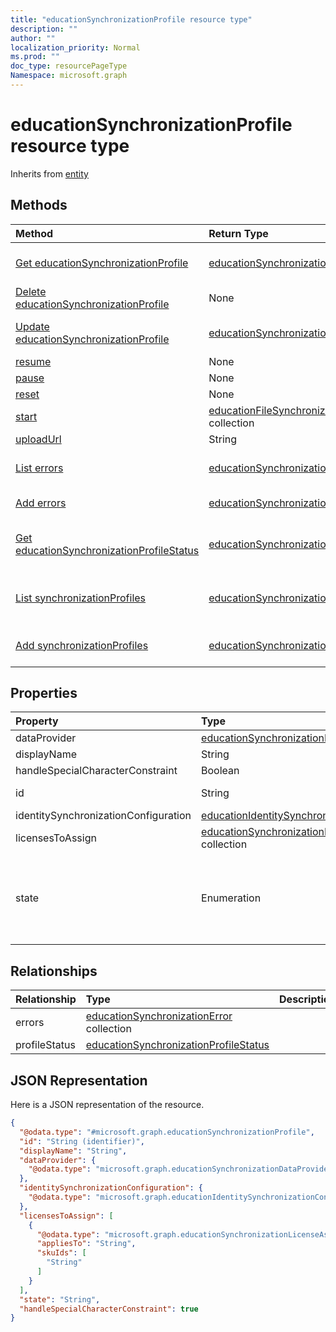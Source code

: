 ```yaml
---
title: "educationSynchronizationProfile resource type"
description: ""
author: ""
localization_priority: Normal
ms.prod: ""
doc_type: resourcePageType
Namespace: microsoft.graph
---
```



# educationSynchronizationProfile resource type




Inherits from [entity](../resources/entity.md)

## Methods
|Method|Return Type|Description|
|:---|:---|:---|
|[Get educationSynchronizationProfile](../api/educationsynchronizationprofile-get.md)|[educationSynchronizationProfile](../resources/educationSynchronizationProfile.md)|Read properties and relationships of the [educationSynchronizationProfile](../resources/educationsynchronizationprofile.md) object.|
|[Delete educationSynchronizationProfile](../api/educationsynchronizationprofile-delete.md)|None|Deletes a [educationSynchronizationProfile](../resources/educationsynchronizationprofile.md).|
|[Update educationSynchronizationProfile](../api/educationsynchronizationprofile-update.md)|[educationSynchronizationProfile](../resources/educationSynchronizationProfile.md)|Update the properties of a [educationSynchronizationProfile](../resources/educationsynchronizationprofile.md) object.|
|[resume](../api/educationsynchronizationprofile-resume.md)|None||
|[pause](../api/educationsynchronizationprofile-pause.md)|None||
|[reset](../api/educationsynchronizationprofile-reset.md)|None||
|[start](../api/educationsynchronizationprofile-start.md)|[educationFileSynchronizationVerificationMessage](../resources/educationFileSynchronizationVerificationMessage.md) collection||
|[uploadUrl](../api/educationsynchronizationprofile-uploadurl.md)|String||
|[List errors](../api/educationsynchronizationprofile-list-errors.md)|[educationSynchronizationError](../resources/educationSynchronizationError.md) collection|Get the educationSynchronizationErrors from the errors navigation property.|
|[Add errors](../api/educationsynchronizationprofile-post-errors.md)|[educationSynchronizationError](../resources/educationSynchronizationError.md)|Add errors by posting to the errors collection.|
|[Get educationSynchronizationProfileStatus](../api/educationsynchronizationprofilestatus-get.md)|[educationSynchronizationProfileStatus](../resources/educationSynchronizationProfileStatus.md)|Read properties and relationships of the [educationSynchronizationProfileStatus](../resources/educationsynchronizationprofilestatus.md) object.|
|[List synchronizationProfiles](../api/educationroot-list-synchronizationprofiles.md)|[educationSynchronizationProfile](../resources/educationSynchronizationProfile.md) collection|Get the educationSynchronizationProfiles from the synchronizationProfiles navigation property.|
|[Add synchronizationProfiles](../api/educationroot-post-synchronizationprofiles.md)|[educationSynchronizationProfile](../resources/educationSynchronizationProfile.md)|Add synchronizationProfiles by posting to the synchronizationProfiles collection.|

## Properties
|Property|Type|Description|
|:---|:---|:---|
|dataProvider|[educationSynchronizationDataProvider](../resources/educationSynchronizationDataProvider.md)||
|displayName|String||
|handleSpecialCharacterConstraint|Boolean||
|id|String| Inherited from [entity](../resources/entity.md)|
|identitySynchronizationConfiguration|[educationIdentitySynchronizationConfiguration](../resources/educationIdentitySynchronizationConfiguration.md)||
|licensesToAssign|[educationSynchronizationLicenseAssignment](../resources/educationSynchronizationLicenseAssignment.md) collection||
|state|Enumeration|. Possible values are: `deleting`, `deletionFailed`, `provisioningFailed`, `provisioned`, `provisioning`, `unknownFutureValue`.|

## Relationships
|Relationship|Type|Description|
|:---|:---|:---|
|errors|[educationSynchronizationError](../resources/educationSynchronizationError.md) collection||
|profileStatus|[educationSynchronizationProfileStatus](../resources/educationSynchronizationProfileStatus.md)||

## JSON Representation
Here is a JSON representation of the resource.
<!-- {
  "blockType": "resource",
  "keyProperty": "id",
  "@odata.type": "microsoft.graph.educationSynchronizationProfile",
  "baseType": "microsoft.graph.entity",
  "openType": false
}
-->
``` json
{
  "@odata.type": "#microsoft.graph.educationSynchronizationProfile",
  "id": "String (identifier)",
  "displayName": "String",
  "dataProvider": {
    "@odata.type": "microsoft.graph.educationSynchronizationDataProvider"
  },
  "identitySynchronizationConfiguration": {
    "@odata.type": "microsoft.graph.educationIdentitySynchronizationConfiguration"
  },
  "licensesToAssign": [
    {
      "@odata.type": "microsoft.graph.educationSynchronizationLicenseAssignment",
      "appliesTo": "String",
      "skuIds": [
        "String"
      ]
    }
  ],
  "state": "String",
  "handleSpecialCharacterConstraint": true
}
```

